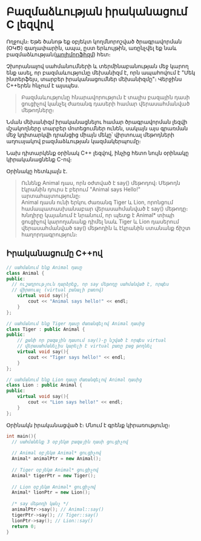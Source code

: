 Բազմաձևության իրականացում C լեզվով
=============================
  Ողջույն։ Եթե ծանոթ եք օբյեկտ կողմնորոշված ծրագրավորման (ՕԿԾ) գաղափարին, ապա, ըստ երևույթին, առընչվել եք նաև բազմաձևության([պոլիմորֆիզմ](http://en.wikipedia.org/wiki/Polymorphism_%28computer_science%29)) հետ։ 

  Չխորանալով սահմանումների և տերմինաբանության մեջ կարող ենք ասել, որ բազմաևությունը մեխանիզմ է, որն ապահովում է "Մեկ ինտերֆեյս, տարբեր իրականացումներ մեխանիզմը"։ Վերջինս C++երեն հնչում է այսպես.
>  Բազմաևությունը հնարավորություն է տալիս բազային դասի ցուցիչով կանչել ժառանգ դասերի համար վերասահմանված մեթոդները։ 
  
  Նման մեխանիզմ իրականացնելու համար ծրագրավորման լեզվի մշակողները տարբեր մոտեցումներ ունեն, սակայն այս գրառման մեջ կդիտարկվի դրանցից միայն մեկը՝ վիրտուալ մեթոդների աղուսյակով բազմաձևության կազմակերպումը։ 
  
  Նախ դիտարկենք օրինակ C++ լեզվով, ինչից հետո նույն օրինակը կիրականացնենք C-ով։ 
  
  Օրինակը հետևյալն է․
> Ունենք Animal դաս, որն օժտված է say() մեթոդով։ Մեթոդն էկրանին դուրս է բերում "Animal says Hello!" արտահայտությունը։  
> Animal դասն ունի երկու ժառանգ Tiger և Lion, որոնցում համապատասխանաբար վերասահմանված է say() մեթոդը։ 
> Խնդիրը կայանում է նրանում, որ պետք է Animal* տիպի ցուցիչով կարողանանք դիմել նաև Tiger և Lion դասերում վերասահմանված say() մեթոդին և էկրանին ստանանք ճիշտ հաղորդագրություն։ 

  Իրականացումը C++ով 
  ---
  ```c++
  // սահմանում ենք Animal դասը 
  class Animal {
  public:
  	// ուշադրություն դարձրեք, որ say մեթոդը սահմանված է, որպես
  	// վիրտուալ (virtual բանալի բառով)
	  virtual void say(){
		  cout << "Animal says hello!" << endl;	
	  }
  };
  
  // սահմանում ենք Tiger դասը ժառանգելով Animal դասից
  class Tiger : public Animal {
  public:
  	  // քանի որ բազային դասում say()-ը նշված է որպես virtual
  	  // վերասահմանելիս կարելի է virtual բառը բաց թողնել
	  virtual void say(){
		  cout << "Tiger says hello!" << endl;	
	  }
  };

  // սահմանում ենք Lion դասը ժառանգելով Animal դասից
  class Lion : public Animal {
  public:
	  virtual void say(){
		  cout << "Lion says hello!" << endl;	
	  }
  };

  ```
  
  Օրինակն իրականացված է։ Մնում է գրենք կիրառությունը։
  ```c++
  int main(){
    // սահմանենք 3 օբյեկտ բազային դասի ցուցիչով 
    
    // Animal օբյեկտ Animal* ցուցիչով
    Animal* animalPtr = new Animal();
    
    // Tiger օբյեկտ Animal* ցուցիչով
    Animal* tigerPtr = new Tiger();
    
    // Lion օբյեկտ Animal* ցուցիչով
    Animal* lionPtr = new Lion();
    
    /* say մեթոդի կանչ */
    animalPtr->say(); // Animal::say()
    tigerPtr->say(); // Tiger::say()
    lionPtr->say(); // Lion::say()
    return 0;
}
  ```
